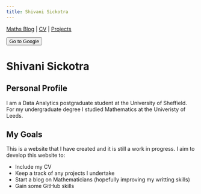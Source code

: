 ```yaml
---
title: Shivani Sickotra
---
```

<a href="maths.html" title="*Maths Blog*">Maths Blog</a>    |    <a href="cv.html" title="*CV*">CV</a>    |    <a href="projects.html" title="*Projects*">Projects</a>

<form action="https://sickotra.github.io/maths">
    <input type="submit" value="Go to Google" />
</form>

Shivani Sickotra
=================


Personal Profile 
----------------
I am a Data Analytics postgraduate student at the University of Sheffield. For my undergraduate degree I studied Mathematics at the Univeristy of Leeds.

My Goals 
---------
This is a website that I have created and it is still a work in progress.
I aim to develop this website to:

* Include my CV
* Keep a track of any projects I undertake
* Start a blog on Mathematicians (hopefully improving my writting skills)
* Gain some GitHub skills



